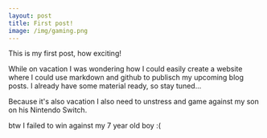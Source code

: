 ```yaml
---
layout: post
title: First post!
image: /img/gaming.png
---
```


This is my first post, how exciting!


While on vacation I was wondering how I could easily create a website where I could use markdown and github to publisch my upcoming blog posts. I already have some material ready, so stay tuned... 

Because it's also vacation I also need to unstress and game against my son on his Nintendo Switch.

btw I failed to win against my 7 year old boy :(
